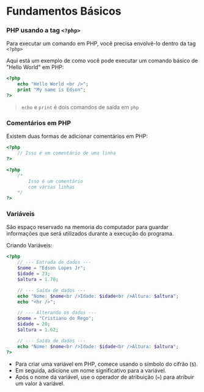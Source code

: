 # Fundamentos Básicos


### PHP usando a tag `<?php>`

Para executar um comando em PHP, você precisa envolvê-lo dentro da tag `<?php>`

Aqui está um exemplo de como você pode executar um comando básico de "Hello World" em PHP:

```php
<?php
    echo "Hello World <br />";
    print "My name is Edson";
?>
```
> `echo` e `print` é dois comandos de saída em `php`

### Comentários em PHP

Existem duas formas de adicionar comentários em PHP:

```php
<?php
    // Isso é um comentário de uma linha
?>
```

```php
<?php
    /* 
        Isso é um comentário
        com várias linhas
    */
?>
```

### Variáveis

São espaço reservado na memoria do computador para guardar informações que será utilizados durante a execução do programa.

Criando Variáveis:

```php
<?php 
    // --- Entrada de dados ---
    $nome = "Edson Lopes Jr";
    $idade = 23;
    $altura = 1.78;

    // --- Saída de dados ---
    echo "Nome: $nome<br />Idade: $idade<br />Altura: $altura";
    echo "<hr />";

    // --- Alterando os dados ---
    $nome = "Cristiano do Rego";
    $idade = 20;
    $altura = 1.62;

    // --- Saída de dados ---
    echo "Nome: $nome<br />Idade: $idade<br />Altura: $altura";
?>
```
- Para criar uma variável em PHP, comece usando o símbolo do cifrão (`$`).
- Em seguida, adicione um nome significativo para a variável.
- Após o nome da variável, use o operador de atribuição (`=`) para atribuir um valor à variável.